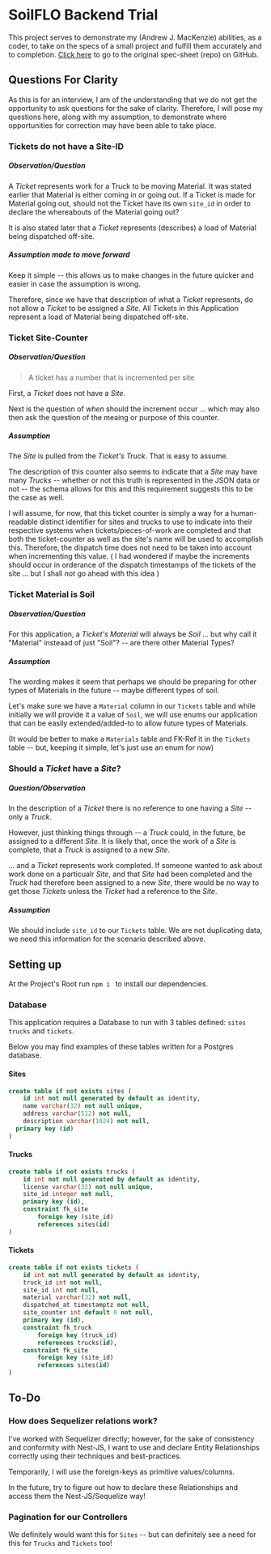 # SoilFLO Backend Trial

This project serves to demonstrate my (Andrew J. MacKenzie) abilities, as a coder, to take on the specs of a small project and fulfill them accurately and to completion. [Click here](https://github.com/SoilFLO/interview-takehome-be) to go to the original spec-sheet (repo) on GitHub.


## Questions For Clarity

As this is for an interview, I am of the understanding that we do not get the opportunity to ask questions for the sake of clarity. Therefore, I will pose my questions here, along with my assumption, to demonstrate where opportunities for correction may have been able to take place.

### Tickets do not have a Site-ID

##### Observation/Question

A *Ticket* represents work for a Truck to be moving Material. It was stated earlier that Material is either coming in or going out. If a Ticket is made for Material going out, should not the Ticket have its own `site_id` in order to declare the whereabouts of the Material going out?

It is also stated later that a *Ticket* represents (describes) a load of Material being dispatched off-site.

##### Assumption made to move forward

Keep it simple -- this allows us to make changes in the future quicker and easier in case the assumption is wrong. 

Therefore, since we have that description of what a *Ticket* represents, do not allow a *Ticket* to be assigned a *Site*. All Tickets in this Application represent a load of Material being dispatched off-site.

### Ticket Site-Counter

##### Observation/Question

> A ticket has a number that is incremented per site

First, a *Ticket* does not have a *Site*.

Next is the question of *when* should the increment occur ... which may also then ask the question of the meaing or purpose of this counter.

##### Assumption

The *Site* is pulled from the *Ticket's Truck*. That is easy to assume.

The description of this counter also seems to indicate that a *Site* may have many *Trucks* -- whether or not this truth is represented in the JSON data or not -- the schema allows for this and this requirement suggests this to be the case as well.

I will assume, for now, that this ticket counter is simply a way for a human-readable distinct identifier for sites and trucks to use to indicate into their respective systems when tickets/pieces-of-work are completed and that both the ticket-counter as well as the site's name will be used to accomplish this. Therefore, the dispatch time does not need to be taken into account when incrementing this value. ( I had wondered if maybe the increments should occur in orderance of the dispatch timestamps of the tickets of the site ... but I shall *not* go ahead with this idea )

### Ticket Material is Soil

##### Observation/Question

For this application, a *Ticket's Material* will always be *Soil* ... but why call it "Material" insteaad of just "Soil"? -- are there other Material Types?

##### Assumption

The wording makes it seem that perhaps we should be preparing for other types of Materials in the future -- maybe different types of soil.

Let's make sure we have a `Material` column in our `Tickets` table and while initially we will provide it a value of `Soil`, we will use enums our application that can be easily extended/added-to to allow future types of Materials. 

(It would be better to make a `Materials` table and FK-Ref it in the `Tickets` table -- but, keeping it simple, let's just use an enum for now)

### Should a *Ticket* have a *Site*?

##### Question/Observation

In the description of a *Ticket* there is no reference to one having a *Site* -- only a *Truck*.

However, just thinking things through -- a *Truck* could, in the future, be assigned to a different *Site*. It is likely that, once the work of a *Site* is complete, that a *Truck* is assigned to a new *Site*. 

... and a *Ticket* represents work completed. If someone wanted to ask about work done on a particualr *Site*, and that *Site* had been completed and the *Truck* had therefore been assigned to a new *Site*, there would be no way to get those *Tickets* unless the *Ticket* had a reference to the *Site*.

##### Assumption

We should include `site_id` to our `Tickets` table. We are not duplicating data, we need this information for the scenario described above.

## Setting up

At the Project's Root run `npm i ` to install our dependencies.

### Database

This application requires a Database to run with 3 tables defined: `sites` `trucks` and `tickets`.

Below you may find examples of these tables written for a Postgres database.

#### Sites

```sql
create table if not exists sites (
	id int not null generated by default as identity,
	name varchar(32) not null unique,
	address varchar(512) not null,
	description varchar(1024) not null,
  primary key (id)
)
```

#### Trucks

```sql
create table if not exists trucks (
	id int not null generated by default as identity,
	license varchar(32) not null unique,
	site_id integer not null,
	primary key (id),
	constraint fk_site
		foreign key (site_id)
		references sites(id)
)
```

#### Tickets

```sql
create table if not exists tickets (
	id int not null generated by default as identity,
	truck_id int not null,
	site_id int not null,
	material varchar(32) not null,
	dispatched_at timestamptz not null,
	site_counter int default 0 not null,
	primary key (id),
	constraint fk_truck
		foreign key (truck_id)
		references trucks(id),
	constraint fk_site
		foreign key (site_id)
		references sites(id)
)
```

## To-Do

### How does Sequelizer relations work?

I've worked with Sequelizer directly; however, for the sake of consistency and conformity with Nest-JS, I want to use and declare Entity Relationships correctly using their techniques and best-practices.

Temporarily, I will use the foreign-keys as primitive values/columns.

In the future, try to figure out how to declare these Relationships and access them the Nest-JS/Sequelize way!

### Pagination for our Controllers

We definitely would want this for `Sites` -- but can definitely see a need for this for `Trucks` and `Tickets` too!
